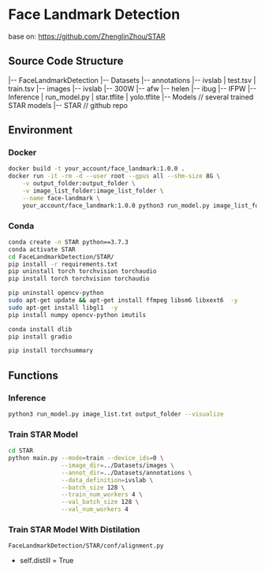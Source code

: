 
# Face Landmark Detection

base on: https://github.com/ZhenglinZhou/STAR

## Source Code Structure
|-- FaceLandmarkDetection
  |-- Datasets
    |-- annotations
      |-- ivslab
        | test.tsv
        | train.tsv
    |-- images
      |-- ivslab
        |-- 300W
        |-- afw
        |-- helen
        |-- ibug
        |-- IFPW
  |-- Inference
    | run_model.py
    | star.tflite
    | yolo.tflite
  |-- Models // several trained STAR models
  |-- STAR // github repo
  

## Environment
### Docker
``` bash
docker build -t your_account/face_landmark:1.0.0 .
docker run -it -rm -d --user root --gpus all --shm-size 8G \
    -v output_folder:output_folder \
    -v image_list_folder:image_list_folder \
    --name face-landmark \
    your_account/face_landmark:1.0.0 python3 run_model.py image_list_folder/image_list.txt output_folder
```
### Conda
``` bash
conda create -n STAR python==3.7.3
conda activate STAR
cd FaceLandmarkDetection/STAR/
pip install -r requirements.txt
pip uninstall torch torchvision torchaudio
pip install torch torchvision torchaudio

pip uninstall opencv-python
sudo apt-get update && apt-get install ffmpeg libsm6 libxext6  -y
sudo apt-get install libgl1  -y
pip install numpy opencv-python imutils

conda install dlib
pip install gradio

pip install torchsummary
```

## Functions
### Inference
``` bash
python3 run_model.py image_list.txt output_folder --visualize
```
### Train STAR Model
``` bash
cd STAR
python main.py --mode=train --device_ids=0 \
               --image_dir=../Datasets/images \
               --annot_dir=../Datasets/annotations \
               --data_definition=ivslab \
               --batch_size 128 \
               --train_num_workers 4 \
               --val_batch_size 128 \
               --val_num_workers 4
```
### Train STAR Model With Distilation
`FaceLandmarkDetection/STAR/conf/alignment.py`
* self.distill = True

